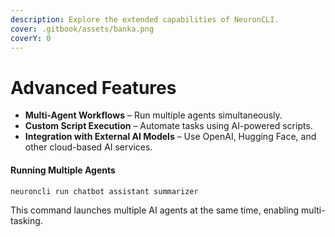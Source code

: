 ```yaml
---
description: Explore the extended capabilities of NeuronCLI.
cover: .gitbook/assets/banka.png
coverY: 0
---
```


# Advanced Features

* **Multi-Agent Workflows** – Run multiple agents simultaneously.
* **Custom Script Execution** – Automate tasks using AI-powered scripts.
* **Integration with External AI Models** – Use OpenAI, Hugging Face, and other cloud-based AI services.

#### Running Multiple Agents

```
neuroncli run chatbot assistant summarizer
```

This command launches multiple AI agents at the same time, enabling multi-tasking.
